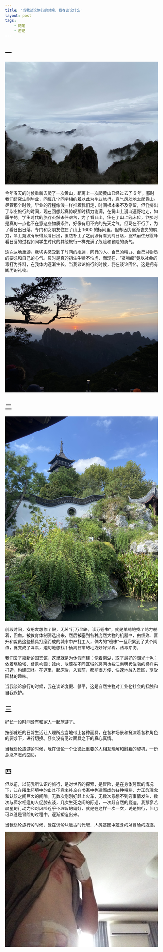 ```yaml
---
title: '当我谈论旅行的时候，我在谈论什么'
layout: post
tags:
    - 随笔
    - 游记
---
```


## 一

![黄山云海](/media/files/2024/11/29/huangshan.jpg)

今年春天的时候重新去爬了一次黄山，距离上一次爬黄山已经过去了 6 年。那时我们研究生刚毕业，同班几个同学相约着以此为毕业旅行，意气风发地去爬黄山。尽管那个时候，毕业的行程像浪一样推着我们走，时间根本来不及停留，但仍挤出了毕业旅行的时间，现在回想起真惊叹那时精力饱满，在黄山上漫山遍野地走，如履平地。学生时代的旅行虽然条件艰苦，为了看日出，住在了山上的床位，但那时是真的一点也不在意这些物质条件，好像有用不完的先天之气。但现在不行了，为了看日出日落，专门和女朋友住在了山上 1600 的标间里，但却因为逐渐丧失的魄力，早上竟没有来得及看日出，虽然补上了之前没有看到的日落，虽然前往丹霞峰看日落的过程如同学生时代的其他旅行一样充满了危险和冒险的勇气。

这次故地重游，我切实感受到了时间的痕迹：同行的人、自己的精力、自己对物质的要求和自己的心气。彼时是真的初生牛犊不怕虎，而现在，“贪嗔痴”竟以社会的毒打为养料，在我体内逐渐生长。当我谈论旅行的时候，我在谈论回忆，这是拥有阅历的礼物。

![黄山日落](/media/files/2024/11/29/huangshan2.jpg)

## 二

![南湖宾馆](/media/files/2024/11/29/jiaxing.jpg)

前段时间，女朋友想修个假，无关“行万里路，读万卷书”，就是单纯地找个地方躺着，回血。被教育体制筛选出来，然后被塞到各种庞然大物的机器中，由绩效、晋升和裁员这些模具打磨而成的城市中产打工人，体内的“班味”一旦积累到了某个阈值，就变成了毒素，迫切地想找个抽离日常的地方好好呆着，祛毒疗伤。

我们去了嘉新的国宾馆，这里就是为休假而建：傍着南湖，取了最好的湖光十色；依着壕股塔，借景构图；馆内，散落在不同区域的房间也按江南明代住宅的模样来打造，构建园林。在这里，起床后，入寝前，都能很方便、快速地融入景区，享受园林的趣味。

当我谈论旅行的时候，我在谈论度假、躺平，这是自然生物对工业化社会的抵触和自我保护。

## 三
好长一段时间没有和家人一起旅游了。

按部就班的日常生活让人理所应当地带上各种面具，在各种场景和扮演着各种角色的要求下，进行切换。好久没有见过面具之下的真心真情。

当我谈论旅游的时候，我在谈论一个让彼此重要的人相互理解和慰藉的契机，一份念念不忘的回忆。

## 四
但以前，以前我所认识的旅行，是对世界的探索，是冒险，是在身体劳累的情况下，让在陌生环境中的出其不意来补全在书斋中构建而成的各种粗糙、方正的理念和认识之间巨大的间隙。无数次刚刚好赶上火车，无数次意想不到的事情发生，数次与萍水相逢的人促膝夜谈，几次生死之间的际遇，一次超自然的启迪。我那寥若晨星的行动力和对风险近乎不理智的偏好，就是在这样一次一次，说是旅行，但也可以说是冒险的过程中，逐渐塑造出来。

当我谈论旅行的时候，我在谈论从远古时代起，人类基因中蕴含的对冒险的追逐。

![受伤](/media/files/2024/11/29/injured.jpg)

